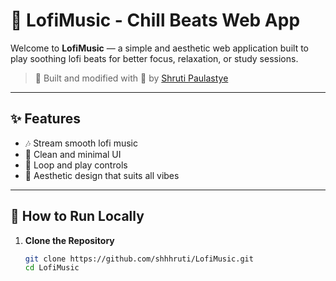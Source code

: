 # 🎵 LofiMusic - Chill Beats Web App

Welcome to **LofiMusic** — a simple and aesthetic web application built to play soothing lofi beats for better focus, relaxation, or study sessions.

> 🌸 Built and modified with 💖 by [Shruti Paulastye](https://github.com/shhhruti)

---

## ✨ Features

- 🎶 Stream smooth lofi music
- 🌌 Clean and minimal UI
- 🔁 Loop and play controls
- 🌙 Aesthetic design that suits all vibes

---

## 🚀 How to Run Locally

1. **Clone the Repository**
   ```bash
   git clone https://github.com/shhhruti/LofiMusic.git
   cd LofiMusic
